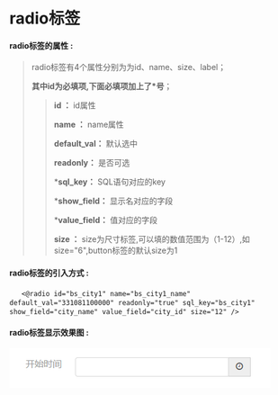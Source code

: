 # radio**标签**

#### radio**标签的属性 :**

> radio标签有4个属性分别为为id、name、size、label；
>
> **其中id为必填项,下面必填项加上了\*号**；
>
> > **id ：** id属性
> >
> > **name ：** name属性
> >
> > **default\_val：** 默认选中
> >
> > **readonly：** 是否可选
> >
> > \***sql\_key：** SQL语句对应的key
> >
> > \***show\_field：** 显示名对应的字段
> >
> > \***value\_field：** 值对应的字段
> >
> > **size ：** size为尺寸标签,可以填的数值范围为（1-12）,如size="6",button标签的默认size为1

#### radio标签的引入方式 :

```
   <@radio id="bs_city1" name="bs_city1_name" default_val="331081100000" readonly="true" sql_key="bs_city1" show_field="city_name" value_field="city_id" size="12" />
```

#### radio标签显示效果图 :

![](/assets/date_time.png)

